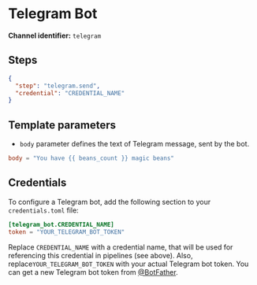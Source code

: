 # Telegram Bot

**Channel identifier:** `telegram`

## Steps
```json
{
  "step": "telegram.send",
  "credential": "CREDENTIAL_NAME"
}
```

## Template parameters
- `body` parameter defines the text of Telegram message, sent by the bot.
```toml
body = "You have {{ beans_count }} magic beans"
```

## Credentials
To configure a Telegram bot, add the following section to your `credentials.toml` file:

```toml
[telegram_bot.CREDENTIAL_NAME]
token = "YOUR_TELEGRAM_BOT_TOKEN"
```

Replace `CREDENTIAL_NAME` with a credential name, that will be used for referencing this credential in pipelines (see above).
Also, replace`YOUR_TELEGRAM_BOT_TOKEN` with your actual Telegram bot token. You can get a new Telegram bot token from [@BotFather](https://t.me/BotFather).
